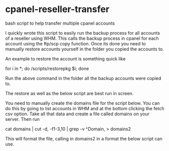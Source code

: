 # cpanel-reseller-transfer
bash script to help transfer multiple cpanel accounts

I quickly wrote this script to easily run the backup process for all accounts of a reseller using WHM. This calls the backup process in cpanel for each account using the ftp/scp copy function. Once its done you need to manually restore accounts yourself in the folder you copied the accounts to.

An example to restore the account is something quick like

for i in *; do /scripts/restorepkg $i; done

Run the above command in the folder all the backup accounts were copied to.

The restore as well as the below script are best run in screen.

You need to manually create the domains file for the script below. You can do this by going to list accounts in WHM and at the bottom clicking the fetch csv option. Take all that data and create a file called domains on your server. Then run

cat domains | cut -d, -f1-3,10 | grep -v ^Domain, > domains2

This will format the file, calling in domains2 in a format the below script can use.
